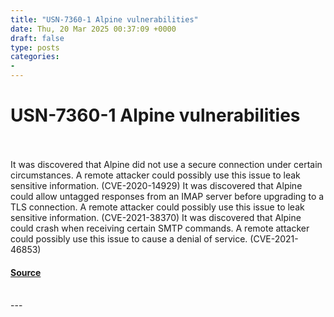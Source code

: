 ```yaml
---
title: "USN-7360-1 Alpine vulnerabilities"
date: Thu, 20 Mar 2025 00:37:09 +0000
draft: false
type: posts
categories: 
- 
---
```

# USN-7360-1 Alpine vulnerabilities

<br/>

<br/>
It was discovered that Alpine did not use a secure connection under certain circumstances. A remote attacker could possibly use this issue to leak sensitive information. (CVE-2020-14929) It was discovered that Alpine could allow untagged responses from an IMAP server before upgrading to a TLS connection. A remote attacker could possibly use this issue to leak sensitive information. (CVE-2021-38370) It was discovered that Alpine could crash when receiving certain SMTP commands. A remote attacker could possibly use this issue to cause a denial of service. (CVE-2021-46853)

#### [Source](https://ubuntu.com/security/notices/USN-7360-1)

<br/>
---
